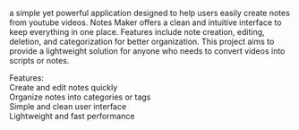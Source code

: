 a simple yet powerful application designed to help users easily create notes from youtube videos. Notes Maker offers a clean and intuitive interface to keep everything in one place. Features include note creation, editing, deletion, and categorization for better organization. This project aims to provide a lightweight solution for anyone who needs to convert videos into scripts or notes.   
       
Features:        
Create and edit notes quickly      
Organize notes into categories or tags         
Simple and clean user interface        
Lightweight and fast performance 





 
